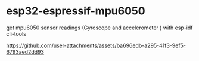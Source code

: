 # esp32-espressif-mpu6050
get mpu6050 sensor readings (Gyroscope and accelerometer ) with esp-idf cli-tools 




https://github.com/user-attachments/assets/ba696edb-a295-41f3-9ef5-6793aed2dd93

